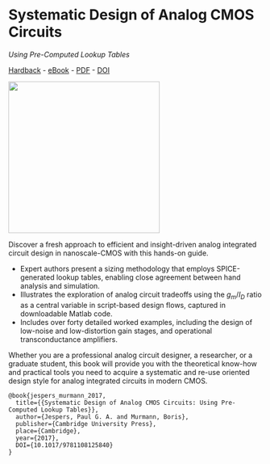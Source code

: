 # Systematic Design of Analog CMOS Circuits
*Using Pre-Computed Lookup Tables*

[Hardback](https://www.cambridge.org/us/academic/subjects/engineering/circuits-and-systems/systematic-design-analog-cmos-circuits-using-pre-computed-lookup-tables?format=HB) - 
[eBook](https://www.cambridge.org/us/academic/subjects/engineering/circuits-and-systems/systematic-design-analog-cmos-circuits-using-pre-computed-lookup-tables?format=AR) - 
[PDF](https://www.cambridge.org/core/books/systematic-design-of-analog-cmos-circuits/A07A705132E9DE52749F65EB63565CE0) - 
[DOI](https://doi.org/10.1017/9781108125840)


<img src="cover.png" width="300" />

Discover a fresh approach to efficient and insight-driven analog integrated circuit
design in nanoscale-CMOS with this hands-on guide.

* Expert authors present a sizing methodology that employs SPICE-generated lookup tables, enabling close agreement between hand analysis and simulation.
* Illustrates the exploration of analog circuit tradeoffs using the $g_m/I_D$ ratio as a central variable in script-based design flows, captured in downloadable Matlab code.
* Includes over forty detailed worked examples, including the design of low-noise and low-distortion gain stages, and operational transconductance amplifiers.  

Whether you are a professional analog circuit designer, a researcher, or a graduate student, this book will provide you with the theoretical know-how and practical
tools you need to acquire a systematic and re-use oriented design style for analog integrated circuits in modern CMOS.

```
@book{jespers_murmann_2017, 
  title={{Systematic Design of Analog CMOS Circuits: Using Pre-Computed Lookup Tables}}, 
  author={Jespers, Paul G. A. and Murmann, Boris}, 
  publisher={Cambridge University Press}, 
  place={Cambridge},
  year={2017},
  DOI={10.1017/9781108125840} 
}
```
